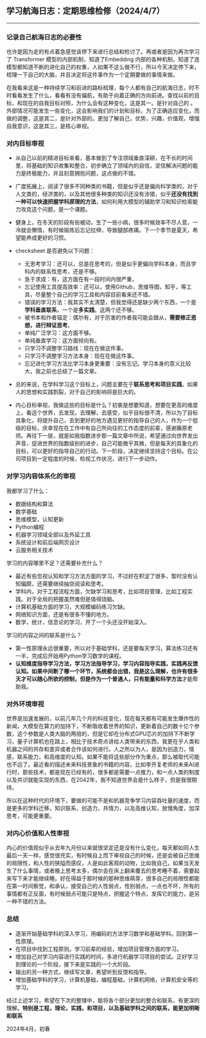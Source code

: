## 学习航海日志：定期思维检修（2024/4/7）

---
### 记录自己航海日志的必要性

也许是因为走的有点着急感觉该停下来进行总结和检讨了。再或者是因为再次学习了 Transformer 模型的内部机制，知道了Embedding 内部的各种机制，知道了连模型都知道不断的进化自己的权重，人如果不这么做不行，所以今天决定停下来，梳理一下自己的大脑，并且决定将这件事作为一个定期要做的事情来做。

在我看来这是一种持续学习和前进的路标梳理，每个人都有自己的航海日志，时不时看看发生了什么，看看有没有偏航，有助于向着正确的方向前进。查找以前的目标，和现在的自我目标对照，为什么会有这种变化，这是其一。是针对自己的 。外部情况可能发生一些变化，这会影响我们的计划和目标，为了正确适应变化，而做的调整，这是其二，是针对外部的。更加了解自己，优势，兴趣，价值观，增强自我意识，这是其三，是核心审视。

### 对内目标审视

- 从自己以前的精进目标来看，基本做到了专注领域垂直深耕，在不长的时间里，将基础的知识收集和整合，初步确立了领域内的自信，坚信解决问题的能力是终极能力，并且刻意拥抱问题，这点做的不错。

- 广度拓展上，阅读了很多不同种类的书籍，但是似乎还是偏向科学类的，对于人文类的，经济类的，以及其他很多种类的知识还没有涉猎，似乎**还没有找到一种可以快速把握学科原理的方法**，如何利用大模型的辅助学习和知识检索能力攻克这个问题，是一个课题。

- 健身上，在冬天的阶段有些被动，生了一些小病，很多时候效率不尽人意，一冷就会懒惰，有时候锻炼后忘记拉伸，导致腿部疼痛。下一个季节是夏天，希望能养成更好的习惯。

- checksheet 是否避免以下问题：
  - 无思考学习：还可以，总是在思考的，但是似乎更偏向学科本身，而且学科内的联系性思考，还是不够。
  - 急于求成：有，这方面在有一段时间内很严重，
  - 忘记使用工具提高效率：还可以，使用Github，思维导图，知乎，等工具，尽量整个自己的学习工具和内容目前看来还不错。
  - 错误的学习方法：我其实不太清楚，但我觉得还是缺少两个东西，一个是**学科垂直联系**，一个是**多实践**。这两个还不够。
  - 被书本和作者锚定：偶尔有，对于厉害的作者我可能会跟从，**需要修正思想，进行辩证思考**。
  - 单纯广泛学习：这方面不够。
  - 单纯垂直学习：这方面倾向有。
  - 只学习不调整学习路线：现在在做这件事。
  - 只学习不调整学习方法本身：现在在做这件事。
  - 忘记进化学习方法比学习本身更重要：没有忘记。学习本身的意义比较大，我之前也总结了一篇文章。

- 总的来说，在学科学习这个目标上，问题主要在于**联系思考和项目实践**。如果人的思想和实践割裂，对于自己的影响将是巨大的。

- 内心目标审视，我做这些的目标是什么？初衷是想要知道，想要在更高的维度上，看这个世界，去发现，去理解，去感受，似乎目标很不清，所以为了目标具象化，将提升自己，去到更好的地方遇见更好的指导自己的人，作为一个低级的目标，庆幸现在在工作中有自己所向往的工作态度的前辈，感谢藤原老师。再往下一层，就是如我指数进步那一篇文章中所说，希望通过向世界发出声音，促进世界的指数级别的进步，自己可能微乎其微，但是每天的具象化的目标，可以更好的指导自己的行动。下一阶段，决定继续坚持这个目标。在公司项目到一定程度的时候，检视工作状况，进行下一步动作。

### 对学习内容体系化的审视

我都学习了什么：

- 数据结构和算法
- 数学基础
- 思维模型，认知更新
- Python编程
- 机器学习领域全部以及外延工具
- 系统设计和前后端网页设计
- 云服务相关技术

学习的内容哪里不足？还需要补充什么？

- 最近有些忽视认知和学习方法方面的学习，不过好在积淀了很多，暂时没有认知偏颇，还需要继续抽空阅读和思考。
- 学科内，对于工程流程方面，欠缺学习和思考，比如项目管理，比如工程实践。对于全局的把握虽然难但是值得烧脑。
- 计算机基础方面的学习，大规模编码练习欠缺。
- 网络知识方面，还是有很多不懂的地方。
- 数学，统计，信息论的学习，开了一个头还没开始深入。

学习的内容之间的联系是什么？

- 第一性原理永远很重要，所以对于基础学科，还是要每天学习，算法练习还有一半，完成后开始用Python学习数学的课程。
- **认知维度指导学习方法，学习方法指导学习，学习内容指导实践，实践再反馈认知。**如果中间断了哪一个环节，系统都会出错，我是这么理解，也许有很多天才可以随心所欲的控制，但是作为一个普通人，只有**能量和科学方法**才能帮助我。

### 对外环境审视

世界是加速发展的，以前几年几个月的科技变化，现在每天都有可能发生爆炸性的新闻，大模型在算力的加持下，不断吸收着世界的知识，更新着自己的数十亿个参数，这个参数是人类大脑的两倍的，但是它却在分布式GPU芯片的加持下不断学习，量子计算机也在路上，相比于技术奇点讲给人类带来的东西，我更在乎人类和机器之间的共存和差异或者合作该如何进行。人之所以为人，是因为创造力，情感，联系能力，和高维度的认知。如果不能将这些部分作为重点，那么被取代可能也不远了。最近看的描述未来科技景象的书籍的内容，比如李开复老师的未来AI进行时，那些技术，都是现在已经有的，很多都是需要一点推力，和一点人类的制度以及共识就能实现的东西，在2042年，我不知道世界会是什么样子，但是我很期待。

所以在这种时代的环境下，要做的可能不是和机器竞争学习内容吞吐量的速度，而是更多的学科迁移，知识联系，创造力，共情力，以及高维认知，放慢角度，加深思考，可能更重要。

### 对内心价值和人性审视

内心的价值观似乎从去年九月份以来就很坚定还是没有什么变化，每天都如同人生最后一天一样，感觉很充实，有时候自上而下审视自己的时候，还是会被自己思维的局限性，和人性的狭隘而感叹，人是如此客观的动物，比如我自己，如果当天发生了什么事情，或者晚上思考太多，偶尔会在床上翻来覆去的思考睡不着，需要起来写下来才能继续睡。好在得益于那时候的那种思维萌芽，很多自己的局限性都能在第一时间察觉，和承认，接受自己的人性弱点，性别弱点，一点也不坏，所有的事情都有正反面，有时候弱点可能只是特点，把握这个特点，发挥它的能力，是另一种不错的方法。

### 总结

- 逐渐开始基础学科的深入学习，用编码的方法学习数学和基础学科。回到第一性原理。
- 在项目中找到工程原则。学习前辈的经验，增加项目管理方面的学习。
- 增加自己对学习内容进行实践的时间，多进行机器学习项目的尝试。正好学习到理论的一个阶段，接下来是实践的一个大阶段。
- 输出的另一种方式，继续写文章，希望听到反馈和指导。
- 增加基础学科的学习，计算机基础，编程基础，计算机网络，计算机安全等的学习。

经过上述学习，希望在下次的整理中，能将各个部分更加的整合和联系，有更深的理解。**特别是工程，理论，实践，和项目，以及基础学科之间的联系，能更加明晰和联系**

2024年4月，初春
